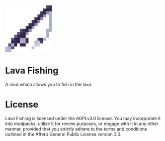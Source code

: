 <br>
<img src="src/main/resources/logo.png" style="image-rendering: pixelated;" alt="logo">

# Lava Fishing

A mod which allows you to fish in the lava.

# License

Lava Fishing is licensed under the AGPLv3.0 license. You may incorporate it into modpacks, utilize it for review
purposes, or engage with it in any other manner, provided that you strictly adhere to the terms and conditions outlined
in the Affero General Public License version 3.0.

